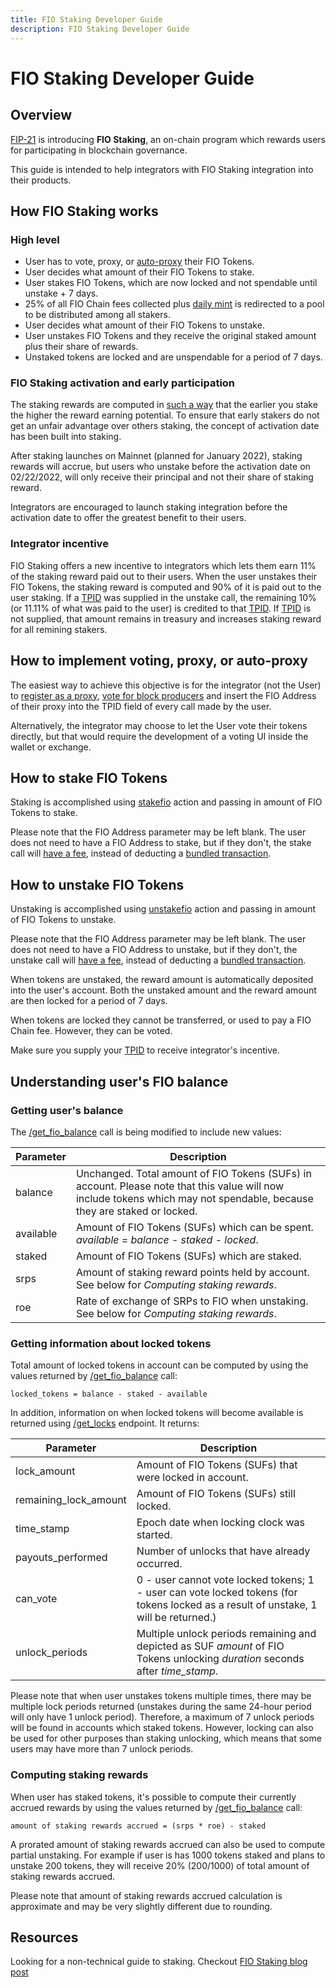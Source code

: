 ```yaml
---
title: FIO Staking Developer Guide
description: FIO Staking Developer Guide
---
```


# FIO Staking Developer Guide
## Overview
[FIP-21](https://github.com/fioprotocol/fips/blob/master/fip-0021.md) is introducing **FIO Staking**, an on-chain program which rewards users for participating in blockchain governance.

This guide is intended to help integrators with FIO Staking integration into their products.

## How FIO Staking works
### High level
* User has to vote, proxy, or [auto-proxy](https://developers.fioprotocol.io/docs/how-to/governance) their FIO Tokens.
* User decides what amount of their FIO Tokens to stake.
* User stakes FIO Tokens, which are now locked and not spendable until unstake + 7 days.
* 25% of all FIO Chain fees collected plus [daily mint](https://github.com/fioprotocol/fips/blob/master/fip-0021.md#staking-rewards-reserves) is redirected to a pool to be distributed among all stakers.
* User decides what amount of their FIO Tokens to unstake.
* User unstakes FIO Tokens and they receive the original staked amount plus their share of rewards.
* Unstaked tokens are locked and are unspendable for a period of 7 days.

### FIO Staking activation and early participation
The staking rewards are computed in [such a way](https://github.com/fioprotocol/fips/blob/master/fip-0021.md) that the earlier you stake the higher the reward earning potential. To ensure that early stakers do not get an unfair advantage over others staking, the concept of activation date has been built into staking.

After staking launches on Mainnet (planned for January 2022), staking rewards will accrue, but users who unstake before the activation date on 02/22/2022, will only receive their principal and not their share of staking reward.

Integrators are encouraged to launch staking integration before the activation date to offer the greatest benefit to their users.

### Integrator incentive
FIO Staking offers a new incentive to integrators which lets them earn 11% of the staking reward paid out to their users. When the user unstakes their FIO Tokens, the staking reward is computed and 90% of it is paid out to the user staking. If a [TPID](https://developers.fioprotocol.io/docs/how-to/tpid) was supplied in the unstake call, the remaining 10% (or 11.11% of what was paid to the user) is credited to that [TPID](https://developers.fioprotocol.io/docs/how-to/tpid). If [TPID](https://developers.fioprotocol.io/docs/how-to/tpid) is not supplied, that amount remains in treasury and increases staking reward for all remining stakers.

## How to implement voting, proxy, or auto-proxy
The easiest way to achieve this objective is for the integrator (not the User) to [register as a proxy](https://developers.fioprotocol.io/docs/how-to/reg-proxy), [vote for block producers](https://developers.fioprotocol.io/docs/fio-protocol/voting) and insert the FIO Address of their proxy into the TPID field of every call made by the user.

Alternatively, the integrator may choose to let the User vote their tokens directly, but that would require the development of a voting UI inside the wallet or exchange.

## How to stake FIO Tokens
Staking is accomplished using [stakefio](https://developers.fioprotocol.io/pages/api/fio-api/#options-stakefio) action and passing in amount of FIO Tokens to stake.

Please note that the FIO Address parameter may be left blank. The user does not need to have a FIO Address to stake, but if they don't, the stake call will [have a fee](https://developers.fioprotocol.io/pages/api/fio-api/#post-/get_fee), instead of deducting a [bundled transaction](https://kb.fioprotocol.io/fio-protocol/fio-addresses/bundling-and-fees).

## How to unstake FIO Tokens
Unstaking is accomplished using [unstakefio](https://developers.fioprotocol.io/pages/api/fio-api/#options-unstakefio) action and passing in amount of FIO Tokens to unstake.

Please note that the FIO Address parameter may be left blank. The user does not need to have a FIO Address to unstake, but if they don't, the unstake call will [have a fee](https://developers.fioprotocol.io/pages/api/fio-api/#post-/get_fee), instead of deducting a [bundled transaction](https://kb.fioprotocol.io/fio-protocol/fio-addresses/bundling-and-fees).

When tokens are unstaked, the reward amount is automatically deposited into the user's account. Both the unstaked amount and the reward amount are then locked for a period of 7 days.

When tokens are locked they cannot be transferred, or used to pay a FIO Chain fee. However, they can be voted.

Make sure you supply your [TPID](https://developers.fioprotocol.io/docs/how-to/tpid) to receive integrator's incentive.

## Understanding user's FIO balance
### Getting user's balance
The [/get_fio_balance](https://developers.fioprotocol.io/pages/api/fio-api/#post-/get_fio_balance) call is being modified to include new values:

|Parameter|Description|
|---|---|
|balance|Unchanged. Total amount of FIO Tokens (SUFs) in account. Please note that this value will now include tokens which may not spendable, because they are staked or locked.|
|available|Amount of FIO Tokens (SUFs) which can be spent. _available_ = _balance_ - _staked_ - _locked_.|
|staked|Amount of FIO Tokens (SUFs) which are staked.|
|srps|Amount of staking reward points held by account. See below for _Computing staking rewards_.|
|roe|Rate of exchange of SRPs to FIO when unstaking. See below for _Computing staking rewards_.|

### Getting information about locked tokens
Total amount of locked tokens in account can be computed by using the values returned by [/get_fio_balance](https://developers.fioprotocol.io/pages/api/fio-api/#post-/get_fio_balance) call:
```
locked_tokens = balance - staked - available
```

In addition, information on when locked tokens will become available is returned using [/get_locks](https://developers.fioprotocol.io/pages/api/fio-api/#post-/get_locks) endpoint. It returns:

|Parameter|Description|
|---|---|
|lock_amount|Amount of FIO Tokens (SUFs) that were locked in account.|
|remaining_lock_amount|Amount of FIO Tokens (SUFs) still locked.|
|time_stamp|Epoch date when locking clock was started.|
|payouts_performed|Number of unlocks that have already occurred.|
|can_vote|0 - user cannot vote locked tokens; 1 - user can vote locked tokens (for tokens locked as a result of unstake, 1 will be returned.)|
|unlock_periods|Multiple unlock periods remaining and depicted as SUF _amount_ of FIO Tokens unlocking _duration_ seconds after _time_stamp_.|

Please note that when user unstakes tokens multiple times, there may be multiple lock periods returned (unstakes during the same 24-hour period will only have 1 unlock period). Therefore, a maximum of 7 unlock periods will be found in accounts which staked tokens. However, locking can also be used for other purposes than staking unlocking, which means that some users may have more than 7 unlock periods.

### Computing staking rewards
When user has staked tokens, it's possible to compute their currently accrued rewards by using the values returned by [/get_fio_balance](https://developers.fioprotocol.io/pages/api/fio-api/#post-/get_fio_balance) call:

```
amount of staking rewards accrued = (srps * roe) - staked
```

A prorated amount of staking rewards accrued can also be used to compute partial unstaking. For example if user is has 1000 tokens staked and plans to unstake 200 tokens, they will receive 20% (200/1000) of total amount of staking rewards accrued.

Please note that amount of staking rewards accrued calculation is approximate and may be very slightly different due to rounding.

## Resources
Looking for a non-technical guide to staking. Checkout [FIO Staking blog post](https://medium.com/fio-blog/fio-token-staking-fio-improvement-proposal-fip-21-explained-e80a43bf3e83)
